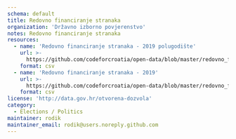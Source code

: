 ```yaml
---
schema: default
title: Redovno financiranje stranaka
organization: 'Državno izborno povjerenstvo'
notes: Redovno financiranje stranaka
resources:
  - name: 'Redovno financiranje stranaka - 2019 polugodište'
    url: >-
      https://github.com/codeforcroatia/open-data/blob/master/redovno_financiranje_stranaka/redovito_financiranje_2019_polugodiste.CSV
    format: csv
  - name: 'Redovno financiranje stranaka - 2019'
    url: >-
      https://github.com/codeforcroatia/open-data/blob/master/redovno_financiranje_stranaka/redovito_financiranje_2019.CSV
    format: csv
license: 'http://data.gov.hr/otvorena-dozvola'
category:
  - Elections / Politics
maintainer: rodik
maintainer_email: rodik@users.noreply.github.com
---
```

